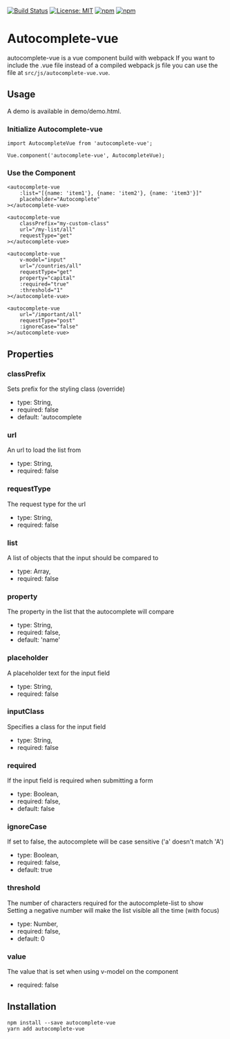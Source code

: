 [![Build Status](https://travis-ci.org/tecbeast42/autocomplete-vue.svg?branch=master)](https://travis-ci.org/tecbeast42/autocomplete-vue)
[![License: MIT](https://img.shields.io/badge/license-MIT-blue.svg)](https://opensource.org/licenses/MIT)
[![npm](https://img.shields.io/npm/v/autocomplete-vue.svg)](https://www.npmjs.com/package/autcomplete-vue)
[![npm](https://img.shields.io/npm/dt/autocomplete-vue.svg)](https://www.npmjs.com/package/autcomplete-vue)


# Autocomplete-vue

autocomplete-vue is a vue component build with webpack
If you want to include the .vue file instead of a compiled webpack js file you can use the file at `src/js/autocomplete-vue.vue`.

## Usage

A demo is available in demo/demo.html.

### Initialize Autocomplete-vue

```
import AutocompleteVue from 'autocomplete-vue';

Vue.component('autocomplete-vue', AutocompleteVue);
```

### Use the Component

```
<autocomplete-vue
    :list="[{name: 'item1'}, {name: 'item2'}, {name: 'item3'}]"
    placeholder="Autocomplete"
></autocomplete-vue>

<autocomplete-vue
    classPrefix="my-custom-class"
    url="/my-list/all"
    requestType="get"
></autocomplete-vue>

<autocomplete-vue
    v-model="input"
    url="/countries/all"
    requestType="get"
    property="capital"
    :required="true"
    :threshold="1"
></autocomplete-vue>

<autocomplete-vue
    url="/important/all"
    requestType="post"
    :ignoreCase="false"
></autocomplete-vue>
```

## Properties

### classPrefix

   Sets prefix for the styling class (override)
  * type: String,
  * required: false
  * default: 'autocomplete

### url

   An url to load the list from
  * type: String,
  * required: false

### requestType

   The request type for the url
  * type: String,
  * required: false

### list

   A list of objects that the input should be compared to
  * type: Array,
  * required: false

### property

   The property in the list that the autocomplete will compare
  * type: String,
  * required: false,
  * default: 'name'

### placeholder

   A placeholder text for the input field
  * type: String,
  * required: false

### inputClass

   Specifies a class for the input field
  * type: String,
  * required: false

### required

   If the input field is required when submitting a form
  * type: Boolean,
  * required: false,
  * default: false

### ignoreCase

   If set to false, the autocomplete will be case sensitive ('a' doesn't match 'A')
  * type: Boolean,
  * required: false,
  * default: true

### threshold

   The number of characters required for the autocomplete-list to show
   Setting a negative number will make the list visible all the time (with focus)
  * type: Number,
  * required: false,
  * default: 0

### value

   The value that is set when using v-model on the component
  * required: false

## Installation

```
npm install --save autocomplete-vue
yarn add autocomplete-vue
```
